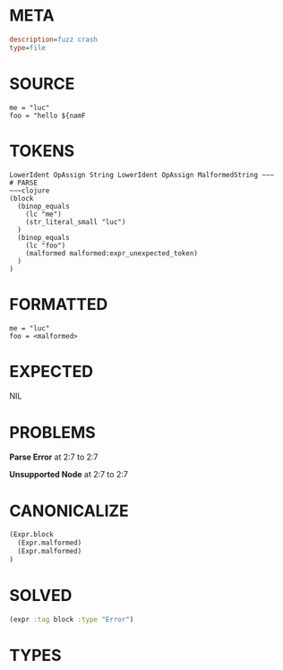# META
~~~ini
description=fuzz crash
type=file
~~~
# SOURCE
~~~roc
me = "luc"
foo = "hello ${namF
~~~
# TOKENS
~~~text
LowerIdent OpAssign String LowerIdent OpAssign MalformedString ~~~
# PARSE
~~~clojure
(block
  (binop_equals
    (lc "me")
    (str_literal_small "luc")
  )
  (binop_equals
    (lc "foo")
    (malformed malformed:expr_unexpected_token)
  )
)
~~~
# FORMATTED
~~~roc
me = "luc"
foo = <malformed>
~~~
# EXPECTED
NIL
# PROBLEMS
**Parse Error**
at 2:7 to 2:7

**Unsupported Node**
at 2:7 to 2:7

# CANONICALIZE
~~~clojure
(Expr.block
  (Expr.malformed)
  (Expr.malformed)
)
~~~
# SOLVED
~~~clojure
(expr :tag block :type "Error")
~~~
# TYPES
~~~roc
~~~
